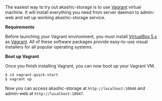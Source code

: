 The easiest way to try out akashic-storage is to use [Vagrant](https://www.vagrantup.com) virtual machine. It will install everything you need from server daemon to admin-web and set up working akashic-storage service.

**Requirements**

Before launching your Vagrant environment, you must install [VirtualBox 5.x](https://www.virtualbox.org/wiki/Downloads) as [Vagrant](https://www.vagrantup.com/downloads.html). All of these software packages provide easy-to-use visual installers for all popular operating systems.

**Boot up Vagrant**

Once you finish installing Vagrant, you can now boot up your Vagrant VM.

```
$ cd vagrant-quick-start
$ vagrant up
```

Now you can access akashic-storage at `http://localhost:10946` and admin-web at `http://localhost:10947`.